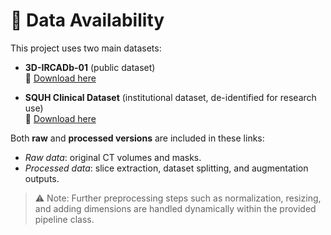 # 📂 Data Availability  

This project uses two main datasets:  

- **3D-IRCADb-01** (public dataset)  
  🔗 [Download here](https://drive.google.com/drive/folders/10keDJW1yJ3N22KUXTjkYhdpNmf-dp_ZA)  

- **SQUH Clinical Dataset** (institutional dataset, de-identified for research use)  
  🔗 [Download here](https://drive.google.com/drive/folders/1dNk0K4zb-1dG7QA9naqK4uR0QV_zSME9)  

Both **raw** and **processed versions** are included in these links:  
- *Raw data*: original CT volumes and masks.  
- *Processed data*: slice extraction, dataset splitting, and augmentation outputs.  

> ⚠️ Note: Further preprocessing steps such as normalization, resizing, and adding dimensions are handled dynamically within the provided pipeline class.  
